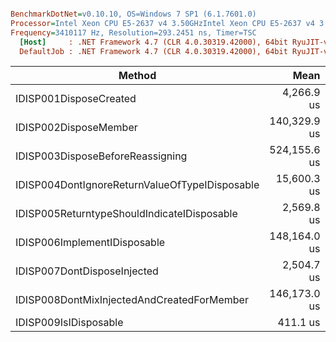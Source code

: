 ``` ini

BenchmarkDotNet=v0.10.10, OS=Windows 7 SP1 (6.1.7601.0)
Processor=Intel Xeon CPU E5-2637 v4 3.50GHzIntel Xeon CPU E5-2637 v4 3.50GHz, ProcessorCount=16
Frequency=3410117 Hz, Resolution=293.2451 ns, Timer=TSC
  [Host]     : .NET Framework 4.7 (CLR 4.0.30319.42000), 64bit RyuJIT-v4.7.2116.0
  DefaultJob : .NET Framework 4.7 (CLR 4.0.30319.42000), 64bit RyuJIT-v4.7.2116.0


```
|                                         Method |         Mean |         Error |       StdDev |       Median |     Gen 0 |    Gen 1 |  Allocated |
|----------------------------------------------- |-------------:|--------------:|-------------:|-------------:|----------:|---------:|-----------:|
|                         IDISP001DisposeCreated |   4,266.9 us |     97.162 us |    284.96 us |   4,172.3 us |   31.2500 |        - |   219525 B |
|                          IDISP002DisposeMember | 140,329.9 us |  2,796.453 us |  7,317.83 us | 139,477.7 us |  750.0000 |        - |  5158990 B |
|               IDISP003DisposeBeforeReassigning | 524,155.6 us | 10,280.513 us | 17,733.38 us | 526,572.6 us | 6000.0000 | 187.5000 | 38094153 B |
| IDISP004DontIgnoreReturnValueOfTypeIDisposable |  15,600.3 us |    458.148 us |  1,350.86 us |  15,340.8 us |  125.0000 |        - |   994056 B |
|    IDISP005ReturntypeShouldIndicateIDisposable |   2,569.8 us |     58.213 us |    167.02 us |   2,538.5 us |   15.6250 |        - |   109569 B |
|                   IDISP006ImplementIDisposable | 148,164.0 us |  2,955.874 us |  7,250.81 us | 147,995.7 us |  750.0000 |        - |  5159007 B |
|                    IDISP007DontDisposeInjected |   2,504.7 us |     54.521 us |    157.31 us |   2,466.7 us |         - |        - |    21414 B |
|     IDISP008DontMixInjectedAndCreatedForMember | 146,173.0 us |  2,909.078 us |  8,061.04 us | 146,327.6 us |  750.0000 |        - |  5203781 B |
|                          IDISP009IsIDisposable |     411.1 us |      8.182 us |     19.45 us |     413.2 us |         - |        - |      836 B |
